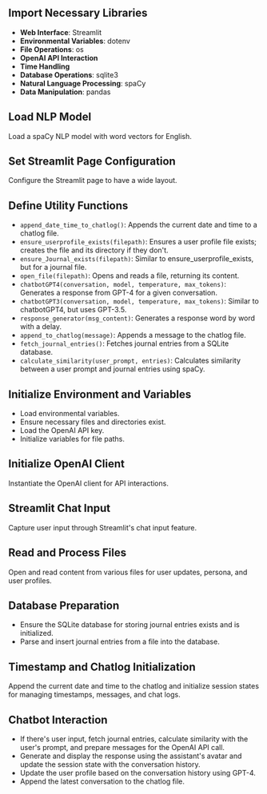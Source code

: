 ## Import Necessary Libraries
- **Web Interface**: Streamlit
- **Environmental Variables**: dotenv
- **File Operations**: os
- **OpenAI API Interaction**
- **Time Handling**
- **Database Operations**: sqlite3
- **Natural Language Processing**: spaCy
- **Data Manipulation**: pandas

## Load NLP Model
Load a spaCy NLP model with word vectors for English.

## Set Streamlit Page Configuration
Configure the Streamlit page to have a wide layout.

## Define Utility Functions
- `append_date_time_to_chatlog()`: Appends the current date and time to a chatlog file.
- `ensure_userprofile_exists(filepath)`: Ensures a user profile file exists; creates the file and its directory if they don't.
- `ensure_Journal_exists(filepath)`: Similar to ensure_userprofile_exists, but for a journal file.
- `open_file(filepath)`: Opens and reads a file, returning its content.
- `chatbotGPT4(conversation, model, temperature, max_tokens)`: Generates a response from GPT-4 for a given conversation.
- `chatbotGPT3(conversation, model, temperature, max_tokens)`: Similar to chatbotGPT4, but uses GPT-3.5.
- `response_generator(msg_content)`: Generates a response word by word with a delay.
- `append_to_chatlog(message)`: Appends a message to the chatlog file.
- `fetch_journal_entries()`: Fetches journal entries from a SQLite database.
- `calculate_similarity(user_prompt, entries)`: Calculates similarity between a user prompt and journal entries using spaCy.

## Initialize Environment and Variables
- Load environmental variables.
- Ensure necessary files and directories exist.
- Load the OpenAI API key.
- Initialize variables for file paths.

## Initialize OpenAI Client
Instantiate the OpenAI client for API interactions.

## Streamlit Chat Input
Capture user input through Streamlit's chat input feature.

## Read and Process Files
Open and read content from various files for user updates, persona, and user profiles.

## Database Preparation
- Ensure the SQLite database for storing journal entries exists and is initialized.
- Parse and insert journal entries from a file into the database.

## Timestamp and Chatlog Initialization
Append the current date and time to the chatlog and initialize session states for managing timestamps, messages, and chat logs.

## Chatbot Interaction
- If there's user input, fetch journal entries, calculate similarity with the user's prompt, and prepare messages for the OpenAI API call.
- Generate and display the response using the assistant's avatar and update the session state with the conversation history.
- Update the user profile based on the conversation history using GPT-4.
- Append the latest conversation to the chatlog file.
